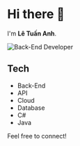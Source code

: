 # Hi there 👋

I'm **Lê Tuấn Anh**.

![Back-End Developer](https://verpex.com/assets/uploads/images/blog/How-to-become-a-Backend-Developer.jpg?v=1665484477)

## Tech
- Back-End
- API
- Cloud
- Database
- C#
- Java

Feel free to connect!
